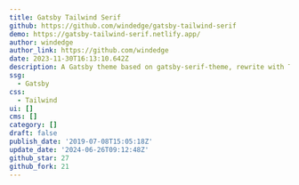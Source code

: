 ```yaml
---
title: Gatsby Tailwind Serif
github: https://github.com/windedge/gatsby-tailwind-serif
demo: https://gatsby-tailwind-serif.netlify.app/
author: windedge
author_link: https://github.com/windedge
date: 2023-11-30T16:13:10.642Z
description: A Gatsby theme based on gatsby-serif-theme, rewrite with Tailwind CSS.
ssg:
  - Gatsby
css:
  - Tailwind
ui: []
cms: []
category: []
draft: false
publish_date: '2019-07-08T15:05:18Z'
update_date: '2024-06-26T09:12:48Z'
github_star: 27
github_fork: 21
---
```

